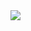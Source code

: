 <img src="https://media0.giphy.com/media/v1.Y2lkPTc5MGI3NjExemJ6d2J5Ym51MXNyaWE5d3d0MTVnOGZ5aDByd2tycWJ0aDEwZGFibCZlcD12MV9pbnRlcm5hbF9naWZfYnlfaWQmY3Q9Zw/qrIlvM63x7x9IjrHw1/giphy.gif">
